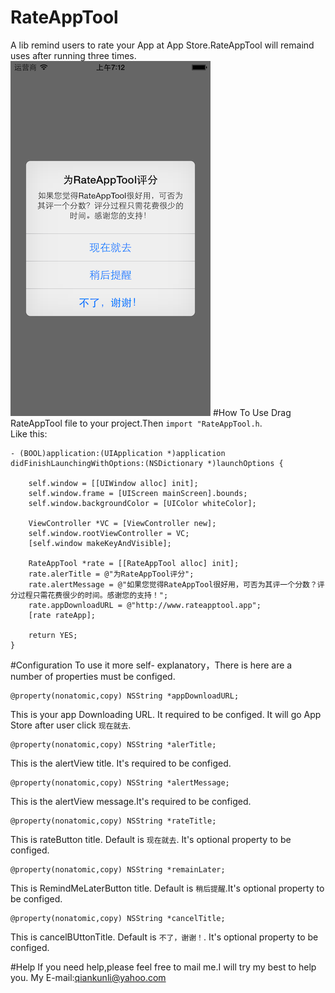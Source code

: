 RateAppTool
=====================
A lib remind users to rate your App at App Store.RateAppTool will remaind uses after running three times.
![](https://github.com/Liqiankun/RateAppTool/raw/master/RateAppToolDemo/rateAppTool.png )
#How To Use
Drag RateAppTool file to your project.Then `import "RateAppTool.h`.<br>
Like this:<br>
```oc
- (BOOL)application:(UIApplication *)application didFinishLaunchingWithOptions:(NSDictionary *)launchOptions {
    
    self.window = [[UIWindow alloc] init];
    self.window.frame = [UIScreen mainScreen].bounds;
    self.window.backgroundColor = [UIColor whiteColor];
  
    ViewController *VC = [ViewController new];
    self.window.rootViewController = VC;
    [self.window makeKeyAndVisible];
    
    RateAppTool *rate = [[RateAppTool alloc] init];
    rate.alerTitle = @"为RateAppTool评分";
    rate.alertMessage = @"如果您觉得RateAppTool很好用，可否为其评一个分数？评分过程只需花费很少的时间。感谢您的支持！";
    rate.appDownloadURL = @"http://www.rateapptool.app";
    [rate rateApp];
  
    return YES;
}
```
#Configuration
To use it more self- explanatory，There is here are a number of properties must be configed.
```oc
@property(nonatomic,copy) NSString *appDownloadURL;
```
This is your app Downloading URL. It required to be configed. It will go App Store after user click `现在就去`.
```oc
@property(nonatomic,copy) NSString *alerTitle;
```
This is the alertView title. It's required to be configed.
```oc
@property(nonatomic,copy) NSString *alertMessage;
```
This is the alertView message.It's required to be configed.
```oc
@property(nonatomic,copy) NSString *rateTitle;
```
This is rateButton title. Default is `现在就去`. It's optional property to be configed.
```oc
@property(nonatomic,copy) NSString *remainLater;
```
This is RemindMeLaterButton title. Default is `稍后提醒`.It's optional property to be configed.
```oc
@property(nonatomic,copy) NSString *cancelTitle;
```
This is cancelBUttonTitle. Default is `不了，谢谢！`. It's optional property to be configed.

#Help
If you need help,please feel free to mail me.I will try my best to help you. My E-mail:qiankunli@yahoo.com
